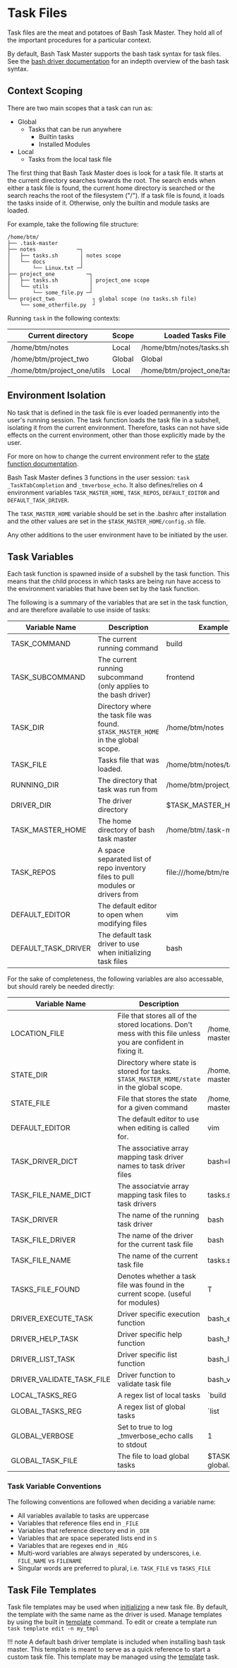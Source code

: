 # Task Files

Task files are the meat and potatoes of Bash Task Master.
They hold all of the important procedures for a particular context.

By default, Bash Task Master supports the bash task syntax for task files.
See the [bash driver documentation](/drivers#bash-driver) for an indepth overview of the bash task syntax.

## Context Scoping

There are two main scopes that a task can run as:

* Global
    * Tasks that can be run anywhere
        * Builtin tasks
        * Installed Modules
* Local
    * Tasks from the local task file

The first thing that Bash Task Master does is look for a task file.
It starts at the current directory searches towards the root.
The search ends when either a task file is found, the current home directory is searched or the search reachs the root of the filesystem ("/").
If a task file is found, it loads the tasks inside of it.
Otherwise, only the builtin and module tasks are loaded.

For example, take the following file structure:

```
/home/btm/
├── .task-master
├── notes             ─┐
│   ├── tasks.sh       │ notes scope
│   └── docs           │
│       └── Linux.txt ─┘
├── project_one          ─┐
│   ├── tasks.sh          │ project_one scope
│   └── utils             │
│       └── some_file.py ─┘
└── project_two            ┐ global scope (no tasks.sh file)
    └── some_otherfile.py  ┘
```

Running `task` in the following contexts:

| Current directory           | Scope  | Loaded Tasks File              |
|-----------------------------|--------|--------------------------------|
| /home/btm/notes             | Local  | /home/btm/notes/tasks.sh       |
| /home/btm/project_two       | Global | Global                         |
| /home/btm/project_one/utils | Local  | /home/btm/project_one/tasks.sh |


## Environment Isolation

No task that is defined in the task file is ever loaded permanently into the user's running session.
The task function loads the task file in a subshell, isolating it from the current environment.
Therefore, tasks can not have side effects on the current environment, other than those explicitly made by the user.

For more on how to change the current environment refer to the [state function documentation](/state).

Bash Task Master defines 3 functions in the user session: `task` `_TaskTabCompletion` and `_tmverbose_echo`.
It also defines/relies on 4 environment variables `TASK_MASTER_HOME`, `TASK_REPOS`, `DEFAULT_EDITOR` and `DEFAULT_TASK_DRIVER`.

The `TASK_MASTER_HOME` variable should be set in the .bashrc after installation and the other values are set in the `$TASK_MASTER_HOME/config.sh` file.

Any other additions to the user environment have to be initiated by the user.

## Task Variables

Each task function is spawned inside of a subshell by the task function.
This means that the child process in which tasks are being run have access to the environment variables that have been set by the task function.

The following is a summary of the variables that are set in the task function, and are therefore available to use inside of tasks:

| Variable Name  | Description | Example Value |
|----------------|-------------|---------------|
| TASK_COMMAND   | The current running command | build |
| TASK_SUBCOMMAND | The current running subcommand (only applies to the bash driver)| frontend |
| TASK_DIR       | Directory where the task file was found. `$TASK_MASTER_HOME` in the global scope. | /home/btm/notes |
| TASK_FILE      | Tasks file that was loaded. | /home/btm/notes/tasks.sh |
| RUNNING_DIR    | The directory that task was run from | /home/btm/project_one/utils |
| DRIVER_DIR     | The driver directory | $TASK_MASTER_HOME/lib/drivers |
| TASK_MASTER_HOME | The home directory of bash task master | /home/btm/.task-master |
| TASK_REPOS | A space separated list of repo inventory files to pull modules or drivers from | file:///home/btm/repo/inventory |
| DEFAULT_EDITOR | The default editor to open when modifying files | vim |
| DEFAULT_TASK_DRIVER | The default task driver to use when initializing task files | bash |


For the sake of completeness, the following variables are also accessable, but should rarely be needed directly:

| Variable Name  | Description | Example Value |
|----------------|-------------|---------------|
| LOCATION_FILE | File that stores all of the stored locations. Don't mess with this file unless you are confident in fixing it. | /home/btm/.task-master/state/locations.vars |
| STATE_DIR      | Directory where state is stored for tasks. `$TASK_MASTER_HOME/state` in the global scope. | /home/btm/.task-master/state/project_one/ |
| STATE_FILE     | File that stores the state for a given command | /home/btm/.task-master/state/project_one/build.vars |
| DEFAULT_EDITOR | The default editor to use when editing is called for. | vim |
| TASK_DRIVER_DICT | The associative array mapping task driver names to task driver files | bash=bash_driver.sh |
| TASK_FILE_NAME_DICT | The associatvie array mapping task files to task drivers | tasks.sh=bash |
| TASK_DRIVER | The name of the running task driver | bash |
| TASK_FILE_DRIVER | The name of the driver for the current task file | bash |
| TASK_FILE_NAME | The name of the current task file | tasks.sh |
| TASKS_FILE_FOUND | Denotes whether a task file was found in the current scope. (useful for modules) | T |
| DRIVER_EXECUTE_TASK | Driver specific execution function | bash_execute |
| DRIVER_HELP_TASK | Driver specific help function  | bash_help |
| DRIVER_LIST_TASK | Driver specific list function  | bash_list |
| DRIVER_VALIDATE_TASK_FILE | Driver function to validate task file | bash_validate_file |
| LOCAL_TASKS_REG | A regex list of local tasks | `build|run|kill` |
| GLOBAL_TASKS_REG | A regex list of global tasks | `list|help|global|driver|module` |
| GLOBAL_VERBOSE | Set to true to log _tmverbose_echo calls to stdout | 1 |
| GLOBAL_TASK_FILE | The file to load global tasks | $TASK_MASTER_HOME/load-global.sh |

### Task Variable Conventions

The following conventions are followed when deciding a variable name:

* All variables available to tasks are uppercase
* Variables that reference files end in `_FILE`
* Variables that reference directory end in `_DIR`
* Variables that are space seperated lists end in `S`
* Variables that are regexes end in `_REG`
* Multi-word variables are always seperated by underscores, i.e. `FILE_NAME` vs `FILENAME`
* Singular words are preferred to plural, i.e. `TASK_FILE` vs `TASKS_FILE`


## Task File Templates

Task file templates may be used when [initializing](/built_in_tasks#init) a new task file.
By default, the template with the same name as the driver is used.
Manage templates by using the built in [template](/built_in_tasks#template) command.
To edit or create a template run `task template edit -n my_tmpl`

!!! note
    A default bash driver template is included when installing bash task master.
    This template is meant to serve as a quick reference to start a custom task file.
    This template may be managed using the [template](/built_in_tasks#template) task.

